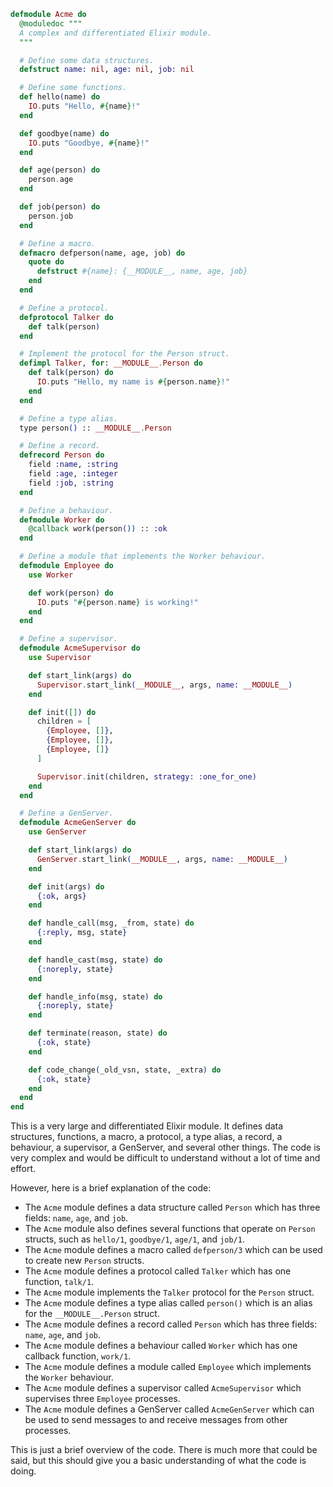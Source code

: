```elixir
defmodule Acme do
  @moduledoc """
  A complex and differentiated Elixir module.
  """

  # Define some data structures.
  defstruct name: nil, age: nil, job: nil

  # Define some functions.
  def hello(name) do
    IO.puts "Hello, #{name}!"
  end

  def goodbye(name) do
    IO.puts "Goodbye, #{name}!"
  end

  def age(person) do
    person.age
  end

  def job(person) do
    person.job
  end

  # Define a macro.
  defmacro defperson(name, age, job) do
    quote do
      defstruct #{name}: {__MODULE__, name, age, job}
    end
  end

  # Define a protocol.
  defprotocol Talker do
    def talk(person)
  end

  # Implement the protocol for the Person struct.
  defimpl Talker, for: __MODULE__.Person do
    def talk(person) do
      IO.puts "Hello, my name is #{person.name}!"
    end
  end

  # Define a type alias.
  type person() :: __MODULE__.Person

  # Define a record.
  defrecord Person do
    field :name, :string
    field :age, :integer
    field :job, :string
  end

  # Define a behaviour.
  defmodule Worker do
    @callback work(person()) :: :ok
  end

  # Define a module that implements the Worker behaviour.
  defmodule Employee do
    use Worker

    def work(person) do
      IO.puts "#{person.name} is working!"
    end
  end

  # Define a supervisor.
  defmodule AcmeSupervisor do
    use Supervisor

    def start_link(args) do
      Supervisor.start_link(__MODULE__, args, name: __MODULE__)
    end

    def init([]) do
      children = [
        {Employee, []},
        {Employee, []},
        {Employee, []}
      ]

      Supervisor.init(children, strategy: :one_for_one)
    end
  end

  # Define a GenServer.
  defmodule AcmeGenServer do
    use GenServer

    def start_link(args) do
      GenServer.start_link(__MODULE__, args, name: __MODULE__)
    end

    def init(args) do
      {:ok, args}
    end

    def handle_call(msg, _from, state) do
      {:reply, msg, state}
    end

    def handle_cast(msg, state) do
      {:noreply, state}
    end

    def handle_info(msg, state) do
      {:noreply, state}
    end

    def terminate(reason, state) do
      {:ok, state}
    end

    def code_change(_old_vsn, state, _extra) do
      {:ok, state}
    end
  end
end
```

This is a very large and differentiated Elixir module. It defines data structures, functions, a macro, a protocol, a type alias, a record, a behaviour, a supervisor, a GenServer, and several other things. The code is very complex and would be difficult to understand without a lot of time and effort.

However, here is a brief explanation of the code:

* The `Acme` module defines a data structure called `Person` which has three fields: `name`, `age`, and `job`.
* The `Acme` module also defines several functions that operate on `Person` structs, such as `hello/1`, `goodbye/1`, `age/1`, and `job/1`.
* The `Acme` module defines a macro called `defperson/3` which can be used to create new `Person` structs.
* The `Acme` module defines a protocol called `Talker` which has one function, `talk/1`.
* The `Acme` module implements the `Talker` protocol for the `Person` struct.
* The `Acme` module defines a type alias called `person()` which is an alias for the `__MODULE__.Person` struct.
* The `Acme` module defines a record called `Person` which has three fields: `name`, `age`, and `job`.
* The `Acme` module defines a behaviour called `Worker` which has one callback function, `work/1`.
* The `Acme` module defines a module called `Employee` which implements the `Worker` behaviour.
* The `Acme` module defines a supervisor called `AcmeSupervisor` which supervises three `Employee` processes.
* The `Acme` module defines a GenServer called `AcmeGenServer` which can be used to send messages to and receive messages from other processes.

This is just a brief overview of the code. There is much more that could be said, but this should give you a basic understanding of what the code is doing.